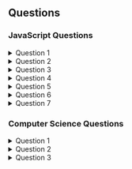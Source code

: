 ## Questions

### JavaScript Questions
<details>
<summary>Question 1</summary>

What will the following code output?

```
for (var i = 0; i < 3; i++) {
  setTimeout(function() { alert(i); }, 1000 + i);
}
```

<details>
<summary>Answer</summary>

this question is about: [Closures](https://github.com/shaharhac/interview-prep/blob/master/JavaScript/closures.md), [IIFEs](https://github.com/shaharhac/interview-prep/blob/master/JavaScript/IIFE.md) 

The goal of the code above is to alert the numbers 0, 1, and 2 each after 1, 1.1, and 1.2 seconds, respectively. The problem though, is that if you run the above code in your console, you actually get the number 3 alerted 3 times after 1, 1.1, and 1.2 seconds.

A JavaScript closure is when an inner function has access to its outer enclosing function's variables and properties. In the code above, the following line of code:
```
setTimeout(function() { alert(i); }, 1000 + i);
```
uses a variable i which is declared outside of itself. The variable i is actually declared within the for loop and the inner function accesses it. So when the for loop is done running, each of the inner functions refers to the same variable i, which at the end of the loop is equal to 3.
</details>


<details>
<summary>Follow-up Questions</summary>

Correct the for loop above, so that the numbers will be console logged in the right order

<details>
<summary>Answer</summary>

Our goal is for each inner function to maintain its reference to the variable i without the value of it being altered. We'll solve this using an IIFE

```
for (var i = 0; i < 3; i++) {
  setTimeout(function(i_local) { 
    return function() { alert(i_local); } 
  }(i), 1000 + i);
}
```
We pass the variable i into the outer function as a local variable named i_local, where we then return a function that will alert the i_local for us. This should now correctly alert the numbers 0, 1, and 2 in the correct order.

</details>

</details>

</details>


<details>
<summary>Question 2</summary>
  
Write a function that would allow you to do this.
```
 var addSix = createBase(6);
addSix(10); // returns 16
addSix(21); // returns 27
```

<details>
<summary>Answer</summary>
  
this question is about: [Closures](https://github.com/shaharhac/interview-prep/blob/master/JavaScript/closures.md)

You can create a closure to keep the value passed to the function createBase even after the inner function is returned. The inner function that is being returned is created within an outer function, making it a closure, and it has access to the variables within the outer function, in this case the variable baseNumber.

```
function createBase(baseNumber) {
  return function(N) {
    // we are referencing baseNumber here even though it was declared
    // outside of this function. Closures allow us to do this in JavaScript
    return baseNumber + N;
  }
}

var addSix = createBase(6);
addSix(10);
addSix(21);
```

</details>
</details>

<details>
<summary>Question 3</summary>
  
How would you use a closure to create a private counter?

<details>
<summary>Answer</summary>
  
this question is about: [Closures](https://github.com/shaharhac/interview-prep/blob/master/JavaScript/closures.md)

You can create a function within an outer function (a closure) that allows you to update a private variable but the variable wouldn't be accessible from outside the function without the use of a helper function.

```
function counter() {
  var _counter = 0;
  // return an object with several functions that allow you
  // to modify the private _counter variable
  return {
    add: function(increment) { _counter += increment; },
    retrieve: function() { return 'The counter is currently at: ' + _counter; }
  }
}

// error if we try to access the private variable like below
// _counter;

// usage of our counter function
var c = counter();
c.add(5); 
c.add(9); 

// now we can access the private variable in the following way
c.retrieve(); // => The counter is currently at: 14
```

</details>
</details>

<details>
<summary>Question 4</summary>
  
What do the following lines output, and why?

```
console.log(1 < 2 < 3);
console.log(3 > 2 > 1);
```

<details>
<summary>Answer</summary>
  
The first statement returns true which is as expected.

The second returns false because of how the engine works regarding operator associativity for < and >. It compares left to right, so 3 > 2 > 1 JavaScript translates to true > 1. true has value 1, so it then compares 1 > 1, which is false.

</details>
</details>

<details>
  <summary>Question 5</summary>
  
  What will be printed to the console?
  
  ```jsx
  function foo() {
   var a = 1;
   const b = 2;
   let c = 3;
 
   if (b < 10) {
      var a = 10;
      const b = 11;
      let c = 12;
 
      console.log(a, b, c);
   }
 
   console.log(a, b, c);
 
   console.log(d, e);
 
   var d = 4;
   const e = 5;
}
 
foo();
  ```
  
  <details>
  <summary>Answer</summary>
  
  this question is about: [Variables](https://github.com/shaharhac/interview-prep/blob/master/JavaScript/variables.md), 
  
  ```
  10 11 12
  10 2 3
  Uncaught ReferenceError: e is not defined
  ```
  </details>
</details>

<details>
  <summary>Question 6</summary>
  
  What’s the difference between `bind()`, `call()`, and `apply()`?
  <details>
    <summary>Answer</summary>
  
  #### bind
  The `bind()` method creates a new function that, when called, has its `this` keyword set to the provided value, with a given sequence of arguments preceding any provided when the new function is called.
  
    
  for example:
  ```jsx
  const module = {
  x: 42,
  getX: function() {
    return this.x;
  }
};

const unboundGetX = module.getX;
console.log(unboundGetX()); // The function gets invoked at the global scope
// expected output: undefined

const boundGetX = unboundGetX.bind(module);
console.log(boundGetX());
// expected output: 42

  ```
  
  
  The `apply()` method is identical to `call()`, except `apply()` requires an array as the second parameter. The array represents the arguments for the target method.
  #### call
  The `call()` method calls a function with a given this value and arguments provided individually.
  
  ```jsx
  function Product(name, price) {
  this.name = name;
  this.price = price;
}

function Food(name, price) {
  Product.call(this, name, price);
  this.category = 'food';
}

console.log(new Food('cheese', 5).name);
// expected output: "cheese"

  ```
  
  #### apply
  The `apply()` method calls a function with a given this value, and arguments provided as an array
  
  ```jsx
  const numbers = [5, 6, 2, 3, 7];

const max = Math.max.apply(null, numbers);

console.log(max);
// expected output: 7

const min = Math.min.apply(null, numbers);

console.log(min);
// expected output: 2

  ```
  </details>
</details>

<details>
<summary>Question 7</summary>

Explain what pure functions are and some of their advantages.
<details>
<summary>Answer</summary>

In simple terms, a pure function is a function where the return value is only determined by its input values and that doesn’t have side effects such as the mutation of an object. This means that the function always returns the same result given the same arguments and that it doesn’t depend on a given application state that may change while the software is executed.

An example of a pure function is the test() function reported below. It declares two parameters, an array of numbers (array) and a number (max). The function returns true if the sum of the numbers of the array is less than the number; false otherwise.

```jsx
function test(array, max) {
   const sum = array.reduce((partial, number) => partial + number);
   return sum < max;
}
```

As you can see, the returned value of the test() function is only calculated on the basis of the provided arguments. Other examples of pure functions can be found in the JavaScript language itself. Some examples are Math.sin(), Math.max(), and Number.parseInt().

To give you a better understanding of what pure functions are, let’s see an example of an impure function:

```jsx
function sumRandom(number) {
   return Math.random() + number;
}
```

The `sumRandom()` function defined above is impure because its returned value depends on the random number calculated inside the function. So, even if we pass the same argument, at every call of the function the result will be different.

The main advantage of pure functions is their testability. Because the return value depends on arguments provided only, you don’t have to assume or mock any state of your software and you can focus on arguments and return values. Pure functions help you in writing predictable and deterministic code, which is easier to test.

Another advantage is that pure functions can be executed in parallel because they don’t have side effects, thus there is no chance they conflict with each other. Pure functions are also usually easier to understand and reuse because they don’t depend on a given state of the system nor they change the state of the application. Finally, results of pure functions can be cached for future reuse because the same input always yields the same output.

</details>
</details>


### Computer Science Questions

<details>
  <summary>Question 1</summary>
  
  Implement an algorithm to determine if a string has all unique characters. You can not use any additonal data structures.
  Try to solve this question with better runtime than O(n^2) (naive solution)
  
  <details>
    <summary>Answer</summary>
    
```jsx
const hasUniqueCharacters = (string) => {
sortedChars = string.split("").sort();

for(const [index, letter] of sortedChars.entries()) {
  if(sortedChars[index + 1] && letter === sortedChars[index + 1]) {
    return false;
  }
}

return true;
}
```
    
Runtime complexity of this algorithm is O(n log n).
  </details>
</details>

<details>
  <summary>Question 2</summary>
  
  ***Palindrome Permutation:*** Given a string, write a function to check if it is a permutation of a palindrome. A palindrome is a word or phrase that is the same forwards and backwards. A permutation is a rearrangement of letters. The palindrome does not need to be limited to just dictionary words.

***EXAMPLE:***

Input: Tact Coa
Output: True (permutations: "taco cat", "atco eta", etc.)

  <details>
  <summary>Answer</summary>
  
  When we approach this question, we should ask ourself what does it mean that a given string is a palindrome? what can we learn from it? what features does a palindrome have?
  We can notice that every letter in a palindrome appears an even number of times in case the word's length is even, if it's length is odd - there will be a single letter that will appear odd number of times.
  Having noticing that, it is much easier now to code this problem. we will build a frequency dictionary, which will hold each letter frequency in the word.
  then, we will count how many odd frequencies there are - and if there are none (or one, if the word's length is odd) - its a palindrome permutation.
  
  ```jsx
  'use strict';

const buildFrequencyDict = (string) => {
  const frequencyDict = {};

  for(let letter of string) {
    let frequency = frequencyDict[letter]
    frequency ? frequencyDict[letter] = ++frequency : frequencyDict[letter] = 1;
  }

  return frequencyDict;
}

const isPalindromePermutation = (string = "tactcoapapa") => {
  const frequencyDict = buildFrequencyDict(string);

  let lettersWithOddFrequency = 0;
  for(const [letter, frequency] of Object.entries(frequencyDict)) {
    if(frequency % 2 !== 0) {
      lettersWithOddFrequency++;
    }
  }

  if(string.length % 2 !== 0) {
    lettersWithOddFrequency--;
  }

  return lettersWithOddFrequency === 0;
}
```

Runtime complexity of this algorithm is `O(n)`
  </details>
</details>

<details>
  <summary>Question 3</summary>
  
One Away: There are three types of edits that can be performed on strings: insert a character,
remove a character, or replace a character. Given two strings, write a function to check if they are
one edit (or zero edits) away. 

***EXAMPLE:***
<br> pale, ple -> true
<br> pales, pale -> true 
<br> pale, bale -> true 
<br> pale, bake -> false 
  <details>
  <summary>Answer</summary>
  
  Same as before, we want to find the characteristics of two words that are one edit away from one another.
  We can notice right away that in case of an update, the strings has equal length, and in the case of insertion or deletion, one word will be longer than the other by one character.
  Another thing we can notice, is that insertion and deletion are eventually the same thing - as they are inverse operations.
  
  In case of update - we'll go through one string letter by letter, and count how many letters are different from the matching letter in the other string.
  In case of insertion or deletion - we will go over the longer string, and on every iteration we will pick a letter discard from the word.
  
   ```jsx
  'use strict';

const isOneEditAway = (str1, str2) => {
  let lettersDiff = 0;
  for(const [index,letter] of str1.split("").entries()) {

    if(letter !== str2[index]) {
      lettersDiff++;
    }    
  }

  return lettersDiff <= 1
}

// Same logic applies to both insert and delete
const isOneInsertionAway = (str1, str2) => {
  const longerString = str1.length > str2.length ? str1 : str2;
    const shorterString = str1.length > str2.length ? str2 : str1;

    for(const index in longerString) {
      const stringWithoutCurrentLetter = longerString.slice(0, Number(index)).concat(longerString.slice(Number(index ) + 1))
      if(stringWithoutCurrentLetter === shorterString) {
        return true;
      }
    }

    return false;
}

const oneWay = (str1, str2) => {
  const lengthDiff = Math.abs(str1.length - str2.length);

  if(lengthDiff > 1) {
    return false;
  } else if(lengthDiff === 0) { 
    return isOneEditAway(str1, str2);
  } else { 
    return isOneInsertionAway(str1, str2)
  }

}
  ```
  
  Runtime complexity of this algorithm is `O(n)`.
  </details>
</details>

